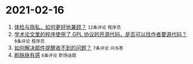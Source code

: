 # 2021-02-16

1. [体检与隐私，如何更好地兼顾？](https://www.v2ex.com/t/753499) `12条评论` `程序员`
1. [学术论文里的程序使用了 GPL 协议的开源代码，是否可以找作者要源代码？](https://www.v2ex.com/t/753493) `9条评论` `程序员`
1. [如何解决邮件提醒收不到的问题？](https://www.v2ex.com/t/753498) `7条评论` `问与答`
1. [刷脉脉有感](https://www.v2ex.com/t/753490) `6条评论` `职场话题`

